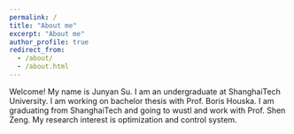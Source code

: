 ```yaml
---
permalink: /
title: "About me"
excerpt: "About me"
author_profile: true
redirect_from:
  - /about/
  - /about.html
---
```


Welcome! My name is Junyan Su. I am an undergraduate at ShanghaiTech University. I am working on bachelor thesis with Prof. Boris Houska. I am graduating from ShanghaiTech and going to wustl and work with Prof. Shen Zeng. My research interest is optimization and control system.